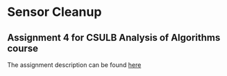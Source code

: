 # Sensor Cleanup
## Assignment 4 for CSULB Analysis of Algorithms course
The assignment description can be found [here](Assignment.pdf)
